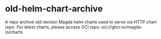 # old-helm-chart-archive
A repo archive old version Magda helm charts used to serve via HTTP chart repo. For latest charts, please access OCI repo: oci://ghcr.io/magda-io/charts

